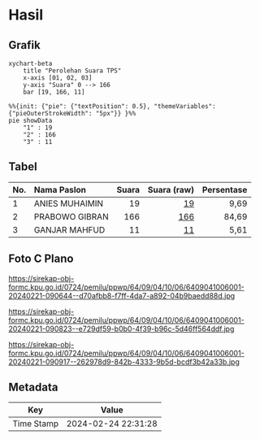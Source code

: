 # Hasil

## Grafik

```mermaid
xychart-beta
    title "Perolehan Suara TPS"
    x-axis [01, 02, 03]
    y-axis "Suara" 0 --> 166
    bar [19, 166, 11]
```

```mermaid
%%{init: {"pie": {"textPosition": 0.5}, "themeVariables": {"pieOuterStrokeWidth": "5px"}} }%%
pie showData
    "1" : 19
    "2" : 166
    "3" : 11
```

## Tabel

| No. | Nama Paslon    | Suara | Suara (raw) | Persentase |
|:--- |:-------------- | -----:| -----------:| ----------:|
| 1   | ANIES MUHAIMIN | 19    | [19][p-1]   | 9,69       |
| 2   | PRABOWO GIBRAN | 166   | [166][p-2]  | 84,69      |
| 3   | GANJAR MAHFUD  | 11    | [11][p-3]   | 5,61       |


[p-1]: https://github.com/gigit-pemilu/pemilu-2024-64-kalimantan-timur/blob/main/pilpres/hitung-suara/sub/64-kalimantan-timur/sub/09-penajam-paser-utara/sub/04-sepaku/sub/1006-pemaluan/sub/001-tps/sub/paslon-1.txt
[p-2]: https://github.com/gigit-pemilu/pemilu-2024-64-kalimantan-timur/blob/main/pilpres/hitung-suara/sub/64-kalimantan-timur/sub/09-penajam-paser-utara/sub/04-sepaku/sub/1006-pemaluan/sub/001-tps/sub/paslon-2.txt
[p-3]: https://github.com/gigit-pemilu/pemilu-2024-64-kalimantan-timur/blob/main/pilpres/hitung-suara/sub/64-kalimantan-timur/sub/09-penajam-paser-utara/sub/04-sepaku/sub/1006-pemaluan/sub/001-tps/sub/paslon-3.txt

## Foto C Plano

https://sirekap-obj-formc.kpu.go.id/0724/pemilu/ppwp/64/09/04/10/06/6409041006001-20240221-090644--d70afbb8-f7ff-4da7-a892-04b9baedd88d.jpg

https://sirekap-obj-formc.kpu.go.id/0724/pemilu/ppwp/64/09/04/10/06/6409041006001-20240221-090823--e729df59-b0b0-4f39-b96c-5d46ff564ddf.jpg

https://sirekap-obj-formc.kpu.go.id/0724/pemilu/ppwp/64/09/04/10/06/6409041006001-20240221-090917--262978d9-842b-4333-9b5d-bcdf3b42a33b.jpg


## Metadata

| Key        | Value               |
| ---------- | ------------------- |
| Time Stamp | 2024-02-24 22:31:28 |



